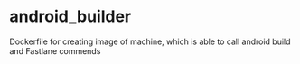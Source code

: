 # android_builder
Dockerfile for creating image of machine, which is able to call android build and Fastlane commends

